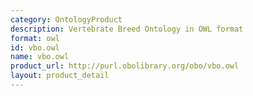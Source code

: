 ```yaml
---
category: OntologyProduct
description: Vertebrate Breed Ontology in OWL format
format: owl
id: vbo.owl
name: vbo.owl
product_url: http://purl.obolibrary.org/obo/vbo.owl
layout: product_detail
---
```

